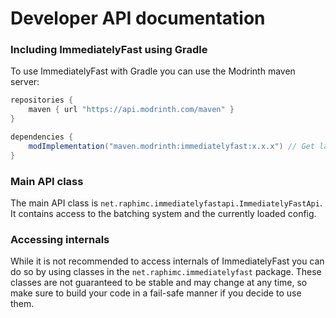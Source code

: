 # Developer API documentation

### Including ImmediatelyFast using Gradle
To use ImmediatelyFast with Gradle you can use the Modrinth maven server:
```groovy
repositories {
    maven { url "https://api.modrinth.com/maven" }
}

dependencies {
    modImplementation("maven.modrinth:immediatelyfast:x.x.x") // Get latest version from releases
}
```

### Main API class
The main API class is ``net.raphimc.immediatelyfastapi.ImmediatelyFastApi``. It contains access to the batching system and the currently loaded config.

### Accessing internals
While it is not recommended to access internals of ImmediatelyFast you can do so by using classes in the ``net.raphimc.immediatelyfast`` package. These classes are not guaranteed to be stable and may change at any time, so make sure to build your code in a fail-safe manner if you decide to use them.
